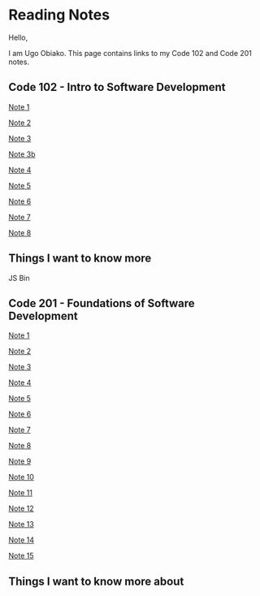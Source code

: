 # Reading Notes

Hello,

I am Ugo Obiako. This page contains links to my Code 102 and Code 201 notes.

## Code 102 - Intro to Software Development

[Note 1](https://ugo-obiako.github.io/reading-notes//code%20102%20notes/code102-note1)

[Note 2](https://ugo-obiako.github.io/reading-notes//code%20102%20notes/code102-note2)

[Note 3](https://ugo-obiako.github.io/reading-notes//code%20102%20notes/code102-note3)

[Note 3b](https://ugo-obiako.github.io/reading-notes//code%20102%20notes/code102-note3b)

[Note 4](https://ugo-obiako.github.io/reading-notes//code%20102%20notes/code102-note4)

[Note 5](https://ugo-obiako.github.io/reading-notes//code%20102%20notes/code102-note5)

[Note 6](https://ugo-obiako.github.io/reading-notes//code%20102%20notes/code102-note6)

[Note 7](https://ugo-obiako.github.io/reading-notes//code%20102%20notes/code102-note7)

[Note 8](https://ugo-obiako.github.io/reading-notes//code%20102%20notes/code102-note8)

## Things I want to know more 

JS Bin

## Code 201 - Foundations of Software Development

[Note 1](https://ugo-obiako.github.io/reading-notes//code%20201%20notes/code201-note1)

[Note 2](https://ugo-obiako.github.io/reading-notes//code%20201%20notes/code201-note2)

[Note 3](https://ugo-obiako.github.io/reading-notes//code%20201%20notes/code201-note3)

[Note 4](https://ugo-obiako.github.io/reading-notes//code%20201%20notes/code201-note4)

[Note 5](https://ugo-obiako.github.io/reading-notes//code%20201%20notes/code201-note5)

[Note 6](https://ugo-obiako.github.io/reading-notes//code%20201%20notes/code201-note6)

[Note 7](https://ugo-obiako.github.io/reading-notes//code%20201%20notes/code201-note7)

[Note 8](https://ugo-obiako.github.io/reading-notes//code%20201%20notes/code201-note8)

[Note 9](https://ugo-obiako.github.io/reading-notes//code%20201%20notes/code201-note9)

[Note 10](https://ugo-obiako.github.io/reading-notes//code%20201%20notes/code201-note10)

[Note 11](https://ugo-obiako.github.io/reading-notes//code%20201%20notes/code201-note11)

[Note 12](https://ugo-obiako.github.io/reading-notes//code%20201%20notes/code201-note12)

[Note 13](https://ugo-obiako.github.io/reading-notes//code%20201%20notes/code201-note13)

[Note 14](https://ugo-obiako.github.io/reading-notes//code%20201%20notes/code201-note14)

[Note 15](https://ugo-obiako.github.io/reading-notes//code%20201%20notes/code201-note15)

## Things I want to know more about